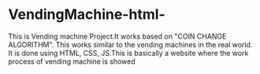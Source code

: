 # VendingMachine-html-
This is Vending machine Project.It works based on "COIN CHANGE ALGORITHM". This works similar to the vending machines in the real world. It is done using HTML, CSS, JS.This is basically a website where the work process of vending machine is showed
